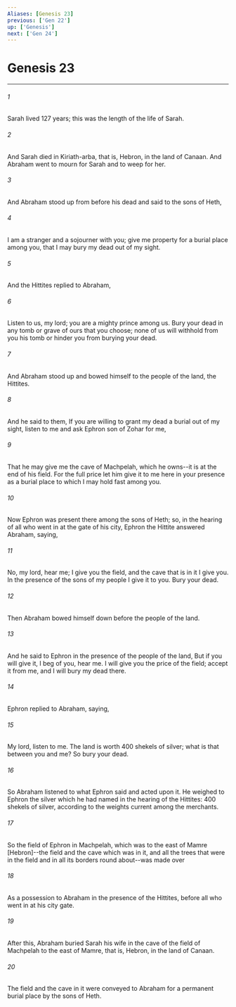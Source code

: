 ```yaml
---
Aliases: [Genesis 23]
previous: ['Gen 22']
up: ['Genesis']
next: ['Gen 24']
---
```

# Genesis 23

***














###### 1 






Sarah lived 127 years; this was the length of the life of Sarah. 













###### 2 






And Sarah died in Kiriath-arba, that is, Hebron, in the land of Canaan. And Abraham went to mourn for Sarah and to weep for her. 













###### 3 






And Abraham stood up from before his dead and said to the sons of Heth, 













###### 4 






I am a stranger and a sojourner with you; give me property for a burial place among you, that I may bury my dead out of my sight. 













###### 5 






And the Hittites replied to Abraham, 













###### 6 






Listen to us, my lord; you are a mighty prince among us. Bury your dead in any tomb or grave of ours that you choose; none of us will withhold from you his tomb or hinder you from burying your dead. 













###### 7 






And Abraham stood up and bowed himself to the people of the land, the Hittites. 













###### 8 






And he said to them, If you are willing to grant my dead a burial out of my sight, listen to me and ask Ephron son of Zohar for me, 













###### 9 






That he may give me the cave of Machpelah, which he owns--it is at the end of his field. For the full price let him give it to me here in your presence as a burial place to which I may hold fast among you. 













###### 10 






Now Ephron was present there among the sons of Heth; so, in the hearing of all who went in at the gate of his city, Ephron the Hittite answered Abraham, saying, 













###### 11 






No, my lord, hear me; I give you the field, and the cave that is in it I give you. In the presence of the sons of my people I give it to you. Bury your dead. 













###### 12 






Then Abraham bowed himself down before the people of the land. 













###### 13 






And he said to Ephron in the presence of the people of the land, But if you will give it, I beg of you, hear me. I will give you the price of the field; accept it from me, and I will bury my dead there. 













###### 14 






Ephron replied to Abraham, saying, 













###### 15 






My lord, listen to me. The land is worth 400 shekels of silver; what is that between you and me? So bury your dead. 













###### 16 






So Abraham listened to what Ephron said and acted upon it. He weighed to Ephron the silver which he had named in the hearing of the Hittites: 400 shekels of silver, according to the weights current among the merchants. 













###### 17 






So the field of Ephron in Machpelah, which was to the east of Mamre [Hebron]--the field and the cave which was in it, and all the trees that were in the field and in all its borders round about--was made over 













###### 18 






As a possession to Abraham in the presence of the Hittites, before all who went in at his city gate. 













###### 19 






After this, Abraham buried Sarah his wife in the cave of the field of Machpelah to the east of Mamre, that is, Hebron, in the land of Canaan. 













###### 20 






The field and the cave in it were conveyed to Abraham for a permanent burial place by the sons of Heth.
